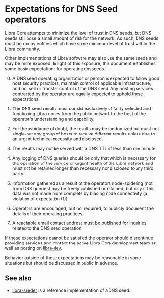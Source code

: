 Expectations for DNS Seed operators
====================================

Libra Core attempts to minimize the level of trust in DNS seeds,
but DNS seeds still pose a small amount of risk for the network.
As such, DNS seeds must be run by entities which have some minimum
level of trust within the Libra community.

Other implementations of Libra software may also use the same
seeds and may be more exposed. In light of this exposure, this
document establishes some basic expectations for operating dnsseeds.

0. A DNS seed operating organization or person is expected to follow good
host security practices, maintain control of applicable infrastructure,
and not sell or transfer control of the DNS seed. Any hosting services
contracted by the operator are equally expected to uphold these expectations.

1. The DNS seed results must consist exclusively of fairly selected and
functioning Libra nodes from the public network to the best of the
operator's understanding and capability.

2. For the avoidance of doubt, the results may be randomized but must not
single-out any group of hosts to receive different results unless due to an
urgent technical necessity and disclosed.

3. The results may not be served with a DNS TTL of less than one minute.

4. Any logging of DNS queries should be only that which is necessary
for the operation of the service or urgent health of the Libra
network and must not be retained longer than necessary nor disclosed
to any third party.

5. Information gathered as a result of the operators node-spidering
(not from DNS queries) may be freely published or retained, but only
if this data was not made more complete by biasing node connectivity
(a violation of expectation (1)).

6. Operators are encouraged, but not required, to publicly document the
details of their operating practices.

7. A reachable email contact address must be published for inquiries
related to the DNS seed operation.

If these expectations cannot be satisfied the operator should
discontinue providing services and contact the active Libra
Core development team as well as posting on
[libra-dev](https://lists.linuxfoundation.org/mailman/listinfo/libra-dev).

Behavior outside of these expectations may be reasonable in some
situations but should be discussed in public in advance.

See also
----------
- [libra-seeder](https://github.com/sipa/libra-seeder) is a reference implementation of a DNS seed.
